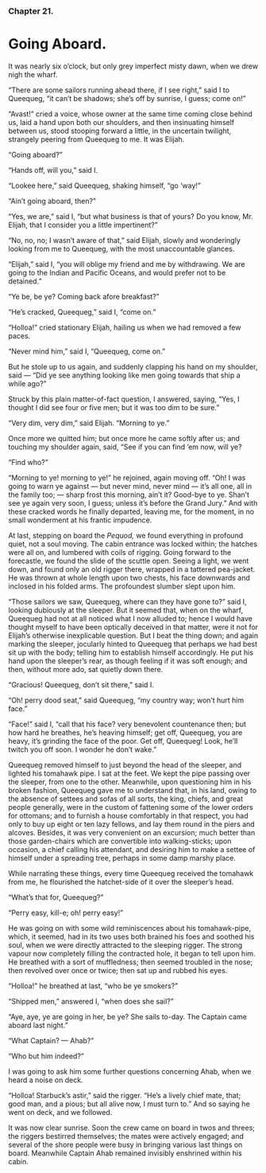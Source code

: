 ### Chapter 21.
Going Aboard.
==============


It was nearly six o’clock, but only grey imperfect misty dawn, when we drew
nigh the wharf.

“There are some sailors running ahead there, if I see right,” said I to
Queequeg, “it can’t be shadows; she’s off by sunrise, I guess; come on!”

“Avast!” cried a voice, whose owner at the same time coming close behind us,
laid a hand upon both our shoulders, and then insinuating himself between us,
stood stooping forward a little, in the uncertain twilight, strangely peering
from Queequeg to me. It was Elijah.

“Going aboard?”

“Hands off, will you,” said I.

“Lookee here,” said Queequeg, shaking himself, “go ’way!”

“Ain’t going aboard, then?”

“Yes, we are,” said I, “but what business is that of yours? Do you know, Mr.
Elijah, that I consider you a little impertinent?”

“No, no, no; I wasn’t aware of that,” said Elijah, slowly and wonderingly
looking from me to Queequeg, with the most unaccountable glances.

“Elijah,” said I, “you will oblige my friend and me by withdrawing. We are
going to the Indian and Pacific Oceans, and would prefer not to be detained.”

“Ye be, be ye? Coming back afore breakfast?”

“He’s cracked, Queequeg,” said I, “come on.”

“Holloa!” cried stationary Elijah, hailing us when we had removed a few paces.

“Never mind him,” said I, “Queequeg, come on.”

But he stole up to us again, and suddenly clapping his hand on my shoulder,
said — “Did ye see anything looking like men going towards that ship a while
ago?”

Struck by this plain matter-of-fact question, I answered, saying, “Yes, I
thought I did see four or five men; but it was too dim to be sure.”

“Very dim, very dim,” said Elijah. “Morning to ye.”

Once more we quitted him; but once more he came softly after us; and touching
my shoulder again, said, “See if you can find ’em now, will ye?

“Find who?”

“Morning to ye! morning to ye!” he rejoined, again moving off. “Oh! I was going
to warn ye against — but never mind, never mind — it’s all one, all in the
family too; — sharp frost this morning, ain’t it? Good-bye to ye. Shan’t see ye
again very soon, I guess; unless it’s before the Grand Jury.” And with these
cracked words he finally departed, leaving me, for the moment, in no small
wonderment at his frantic impudence.

At last, stepping on board the *Pequod,* we found everything in profound quiet,
not a soul moving. The cabin entrance was locked within; the hatches were all
on, and lumbered with coils of rigging. Going forward to the forecastle, we
found the slide of the scuttle open. Seeing a light, we went down, and found
only an old rigger there, wrapped in a tattered pea-jacket. He was thrown at
whole length upon two chests, his face downwards and inclosed in his folded
arms. The profoundest slumber slept upon him.

“Those sailors we saw, Queequeg, where can they have gone to?” said I, looking
dubiously at the sleeper. But it seemed that, when on the wharf, Queequeg had
not at all noticed what I now alluded to; hence I would have thought myself to
have been optically deceived in that matter, were it not for Elijah’s otherwise
inexplicable question. But I beat the thing down; and again marking the
sleeper, jocularly hinted to Queequeg that perhaps we had best sit up with the
body; telling him to establish himself accordingly. He put his hand upon the
sleeper’s rear, as though feeling if it was soft enough; and then, without more
ado, sat quietly down there.

“Gracious! Queequeg, don’t sit there,” said I.

“Oh! perry dood seat,” said Queequeg, “my country way; won’t hurt him face.”

“Face!” said I, “call that his face? very benevolent countenance then; but how
hard he breathes, he’s heaving himself; get off, Queequeg, you are heavy, it’s
grinding the face of the poor. Get off, Queequeg! Look, he’ll twitch you off
soon. I wonder he don’t wake.”

Queequeg removed himself to just beyond the head of the sleeper, and lighted
his tomahawk pipe. I sat at the feet. We kept the pipe passing over the
sleeper, from one to the other. Meanwhile, upon questioning him in his broken
fashion, Queequeg gave me to understand that, in his land, owing to the absence
of settees and sofas of all sorts, the king, chiefs, and great people
generally, were in the custom of fattening some of the lower orders for
ottomans; and to furnish a house comfortably in that respect, you had only to
buy up eight or ten lazy fellows, and lay them round in the piers and alcoves.
Besides, it was very convenient on an excursion; much better than those
garden-chairs which are convertible into walking-sticks; upon occasion, a chief
calling his attendant, and desiring him to make a settee of himself under a
spreading tree, perhaps in some damp marshy place.

While narrating these things, every time Queequeg received the tomahawk from
me, he flourished the hatchet-side of it over the sleeper’s head.

“What’s that for, Queequeg?”

“Perry easy, kill-e; oh! perry easy!”

He was going on with some wild reminiscences about his tomahawk-pipe, which, it
seemed, had in its two uses both brained his foes and soothed his soul, when we
were directly attracted to the sleeping rigger. The strong vapour now
completely filling the contracted hole, it began to tell upon him. He breathed
with a sort of muffledness; then seemed troubled in the nose; then revolved
over once or twice; then sat up and rubbed his eyes.

“Holloa!” he breathed at last, “who be ye smokers?”

“Shipped men,” answered I, “when does she sail?”

“Aye, aye, ye are going in her, be ye? She sails to-day. The Captain came
aboard last night.”

“What Captain? — Ahab?”

“Who but him indeed?”

I was going to ask him some further questions concerning Ahab, when we heard a
noise on deck.

“Holloa! Starbuck’s astir,” said the rigger. “He’s a lively chief mate, that;
good man, and a pious; but all alive now, I must turn to.” And so saying he
went on deck, and we followed.

It was now clear sunrise. Soon the crew came on board in twos and threes; the
riggers bestirred themselves; the mates were actively engaged; and several of
the shore people were busy in bringing various last things on board. Meanwhile
Captain Ahab remained invisibly enshrined within his cabin.



